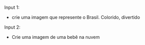 Input 1:

- crie uma imagem que represente o Brasil. Colorido, divertido

Input 2:

- Crie uma imagem de uma bebê na nuvem
